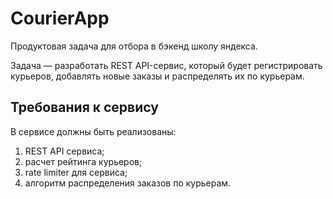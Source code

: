 # CourierApp
Продуктовая задача для отбора в бэкенд школу яндекса.

Задача — разработать REST API-сервис, который будет регистрировать курьеров, добавлять новые заказы и 
распределять их по курьерам.

## Требования к сервису

В сервисе должны быть реализованы:

1) REST API сервиса;
2) расчет рейтинга курьеров;
3) rate limiter для сервиса;
4) алгоритм распределения заказов по курьерам.

